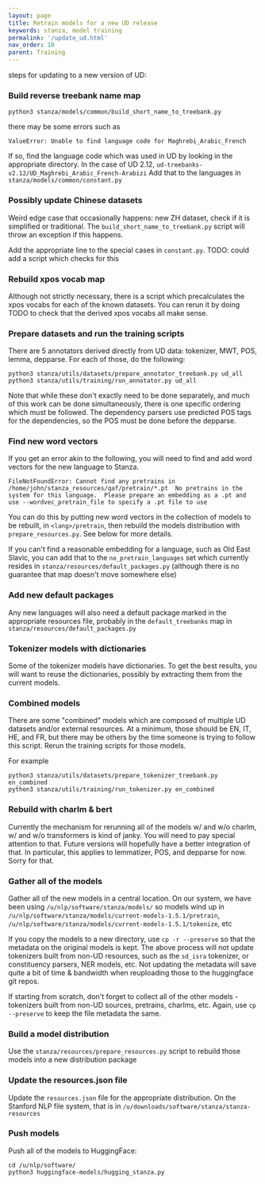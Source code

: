 ```yaml
---
layout: page
title: Retrain models for a new UD release
keywords: stanza, model training
permalink: '/update_ud.html'
nav_order: 10
parent: Training
---
```



steps for updating to a new version of UD:

### Build reverse treebank name map

```
python3 stanza/models/common/build_short_name_to_treebank.py
```

there may be some errors such as
```
ValueError: Unable to find language code for Maghrebi_Arabic_French
```

If so, find the language code which was used in UD by looking in the appropriate directory.
In the case of UD 2.12, `ud-treebanks-v2.12/UD_Maghrebi_Arabic_French-Arabizi`
Add that to the languages in `stanza/models/common/constant.py`

### Possibly update Chinese datasets

Weird edge case that occasionally happens: new ZH dataset, check if it is simplified or traditional.  The `build_short_name_to_treebank.py` script will throw an exception if this happens.

Add the appropriate line to the special cases in `constant.py`.
TODO: could add a script which checks for this

### Rebuild xpos vocab map

Although not strictly necessary, there is a script which
precalculates the xpos vocabs for each of the known datasets.  You can
rerun it by doing TODO to check that the derived xpos vocabs all make
sense.

### Prepare datasets and run the training scripts

There are 5 annotators derived directly from UD data: tokenizer, MWT, POS, lemma, depparse.  For each of those, do the following:

```
python3 stanza/utils/datasets/prepare_annotator_treebank.py ud_all
python3 stanza/utils/training/run_annotator.py ud_all
```

Note that while these don't exactly need to be done separately, and
much of this work can be done simultaneously, there is one specific
ordering which must be followed.  The dependency parsers use predicted
POS tags for the dependencies, so the POS must be done before the
depparse.

### Find new word vectors

If you get an error akin to the following, you will need to find and add word vectors for the new language to Stanza.

```
FileNotFoundError: Cannot find any pretrains in /home/john/stanza_resources/qaf/pretrain/*.pt  No pretrains in the system for this language.  Please prepare an embedding as a .pt and use --wordvec_pretrain_file to specify a .pt file to use
```

You can do this by putting new word vectors in the collection of
models to be rebuilt, in `<lang>/pretrain`, then rebuild the models
distribution with `prepare_resources.py`.  See below for more details.

If you can't find a reasonable embedding for a language, such as Old
East Slavic, you can add that to the `no_pretrain_languages` set which
currently resides in `stanza/resources/default_packages.py`
(although there is no guarantee that map doesn't move somewhere else)

### Add new default packages

Any new languages will also need a default package marked in the appropriate resources file, probably
in the `default_treebanks` map in `stanza/resources/default_packages.py`

### Tokenizer models with dictionaries

Some of the tokenizer models have dictionaries.  To get the best
results, you will want to reuse the dictionaries, possibly by
extracting them from the current models.

### Combined models

There are some "combined" models which are composed of multiple UD
datasets and/or external resources.  At a minimum, those should be EN,
IT, HE, and FR, but there may be others by the time someone is trying
to follow this script.  Rerun the training scripts for those models.

For example

```
python3 stanza/utils/datasets/prepare_tokenizer_treebank.py en_combined
python3 stanza/utils/training/run_tokenizer.py en_combined
```


### Rebuild with charlm & bert

Currently the mechanism for rerunning all of the models w/ and w/o
charlm, w/ and w/o transformers is kind of janky.  You will need to
pay special attention to that.  Future versions will hopefully have a
better integration of that.  In particular, this applies to
lemmatizer, POS, and depparse for now.  Sorry for that.

### Gather all of the models

Gather all of the new models in a central location.
On our system, we have been using
`/u/nlp/software/stanza/models/`
so models wind up in
`/u/nlp/software/stanza/models/current-models-1.5.1/pretrain`,
`/u/nlp/software/stanza/models/current-models-1.5.1/tokenize`, etc

If you copy the models to a new directory, use `cp -r --preserve` so
that the metadata on the original models is kept.  The above process
will not update tokenizers built from non-UD resources, such as the
`sd_isra` tokenizer, or constituency parsers, NER models, etc.  Not
updating the metadata will save quite a bit of time & bandwidth when
reuploading those to the huggingface git repos.

If starting from scratch, don't forget to collect all of the other
models - tokenizers built from non-UD sources, pretrains, charlms,
etc.  Again, use `cp --preserve` to keep the file metadata the same.

### Build a model distribution

Use the `stanza/resources/prepare_resources.py` script to rebuild
those models into a new distribution package

### Update the resources.json file

Update the `resources.json` file for the appropriate distribution.
On the Stanford NLP file system, that is in
`/u/downloads/software/stanza/stanza-resources`

### Push models

Push all of the models to HuggingFace:
```
cd /u/nlp/software/
python3 huggingface-models/hugging_stanza.py
```
